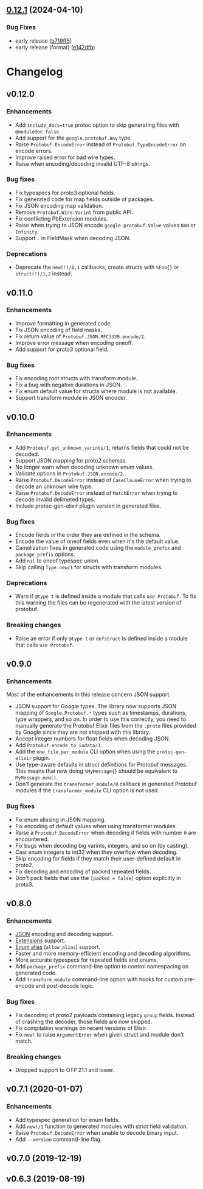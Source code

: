 ## [0.12.1](https://github.com/coingaming/protobuf-elixir/compare/v0.12.0...v0.12.1) (2024-04-10)


### Bug Fixes

* early release ([b719ff5](https://github.com/coingaming/protobuf-elixir/commit/b719ff526660b1d790928a4bdba5bd3419a8f51a))
* early release (format) ([e142dfb](https://github.com/coingaming/protobuf-elixir/commit/e142dfb3eb887ec12252e2c13a0a05d2b82058a9))

# Changelog

## v0.12.0

### Enhancements

  * Add `include_docs=true` protoc option to skip generating files with
    `@moduledoc false`.
  * Add support for the `google.protobuf.Any` type.
  * Raise `Protobuf.EncodeError` instead of `Protobuf.TypeEncodeError` on
    encode errors.
  * Improve raised error for bad wire types.
  * Raise when encoding/decoding invalid UTF-8 strings.

### Bug fixes

  * Fix typespecs for proto3 optional fields.
  * Fix generated code for map fields outside of packages.
  * Fix JSON encoding map validation.
  * Remove `Protobuf.Wire.Varint` from public API.
  * Fix conflicting PbExtension modules.
  * Raise when trying to JSON encode `google.protobuf.Value`
    values `NaN` or `Infinity`.
  * Support `.` in FieldMask when decoding JSON.

### Deprecations

  * Deprecate the `new(!)/0,1` callbacks, create structs with `%Foo{}`
    or `struct(!)/1,2` instead.

## v0.11.0

### Enhancements

  * Improve formatting in generated code.
  * Fix JSON encoding of field masks.
  * Fix return value of `Protobuf.JSON.RFC3339.encode/2`.
  * Improve error message when encoding oneoff.
  * Add support for proto3 optional field.

### Bug fixes

  * Fix encoding root structs with transform module.
  * Fix a bug with negative durations in JSON.
  * Fix enum default value for structs where module is not available.
  * Support transform module in JSON encoder.

## v0.10.0

### Enhancements

  * Add `Protobuf.get_unknown_varints/1`, returns fields that could not be
    decoded.
  * Support JSON mapping for proto2 schemas.
  * No longer warn when decoding unknown enum values.
  * Validate options in `Protobuf.JSON.encode/2`.
  * Raise `Protobuf.DecodeError` instead of `CaseClauseError` when trying to
    decode an unknown wire type.
  * Raise `Protobuf.DecodeError` instead of `MatchError` when trying to
    decode invalid delimeted types.
  * Include protoc-gen-elixir plugin version in generated files.

### Bug fixes

  * Encode fields in the order they are defined in the schema.
  * Encode the value of oneof fields even when it's the default value.
  * Camelization fixes in generated code using the `module_prefix` and
    `package_prefix` options.
  * Add `nil` to oneof typespec union.
  * Skip calling `Type.new/1` for structs with transform modules.

### Deprecations

  * Warn if `@type t` is defined inside a module that calls `use Protobuf`. To
    fix this warning the files can be regenerated with the latest version of
    protobuf.

### Breaking changes

  * Raise an error if only `@type t` or `defstruct` is defined inside a module
    that calls `use Protobuf`.

## v0.9.0

### Enhancements

Most of the enhancements in this release concern JSON support.

  * JSON support for Google types. The library now supports JSON mapping of
    `Google.Protobuf.*` types such as timestamps, durations, type wrappers, and
    so on. In order to use this correctly, you need to manually generate the
    Protobuf Elixir files from the `.proto` files provided by Google since they
    are not shipped with this library.
  * Accept integer numbers for float fields when decoding JSON.
  * Add `Protobuf.encode_to_iodata/1`.
  * Add the `one_file_per_module` CLI option when using the `protoc-gen-elixir`
    plugin.
  * Use type-aware defaults in struct definitions for Protobuf messages. This
    means that now doing `%MyMessage{}` should be equivalent to
    `MyMessage.new()`.
  * Don't generate the `transformer_module/0` callback in generated Protobuf
    modules if the `transformer_module` CLI option is not used.

### Bug fixes

  * Fix enum aliasing in JSON mapping.
  * Fix encoding of default values when using transformer modules.
  * Raise a `Protobuf.DecodeError` when decoding if fields with number `0` are
    encountered.
  * Fix bugs when decoding big varints, integers, and so on (by casting).
  * Cast enum integers to int32 when they overflow when decoding.
  * Skip encoding for fields if they match their user-defined default in proto2.
  * Fix decoding and encoding of packed repeated fields.
  * Don't pack fields that use the `[packed = false]` option explicitly in
    proto3.

## v0.8.0

### Enhancements

  * [JSON](https://developers.google.com/protocol-buffers/docs/proto3#json)
    encoding and decoding support.
  * [Extensions](https://developers.google.com/protocol-buffers/docs/proto#extensions)
    support.
  * [Enum alias](https://developers.google.com/protocol-buffers/docs/proto3#enum)
    (`allow_alias`) support.
  * Faster and more memory-efficient encoding and decoding algorithms.
  * More accurate typespecs for repeated fields and enums.
  * Add `package_prefix` command-line option to control namespacing on generated
    code.
  * Add `transform_module` command-line option with hooks for custom pre-encode
    and post-decode logic.

### Bug fixes

  * Fix decoding of proto2 payloads containing legacy `group` fields. Instead of
    crashing the decoder, those fields are now skipped.
  * Fix compilation warnings on recent versions of Elixir.
  * Fix `new!` to raise `ArgumentError` when given struct and module don't match.

### Breaking changes

  * Dropped support to OTP 21.1 and lower.

## v0.7.1 (2020-01-07)

### Enhancements

  * Add typespec generation for enum fields.
  * Add `new!/1` function to generated modules with strict field validation.
  * Raise `Protobuf.DecodeError` when unable to decode binary input.
  * Add `--version` command-line flag.

## v0.7.0 (2019-12-19)

## v0.6.3 (2019-08-19)
